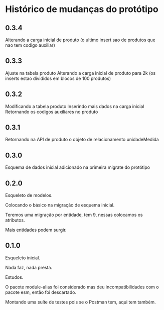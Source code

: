 # Histórico de mudanças do protótipo

## 0.3.4

Alterando a carga inicial de produto
(o ultimo insert sao de produtos que nao tem codigo auxiliar)

## 0.3.3

Ajuste na tabela produto
Alterando a carga inicial de produto para 2k
(os inserts estao divididos em blocos de 100 produtos)

## 0.3.2

Modificando a tabela produto
Inserindo mais dados na carga inicial
Retornando os codigos auxiliares no produto

## 0.3.1

Retornando na API de produto o objeto de relacionamento unidadeMedida

## 0.3.0

Esquema de dados inicial adicionado na primeira migrate do protótipo

## 0.2.0

Esqueleto de modelos.

Colocando o básico na migração de esquema inicial.

Teremos uma migração por entidade, tem 9, nessas colocamos os atributos.

Mais entidades podem surgir.

## 0.1.0

Esqueleto inicial.

Nada faz, nada presta.

Estudos.

O pacote module-alias foi considerado mas deu incompatibilidades com o pacote
esm, então foi descartado.

Montando uma suíte de testes pois se o Postman tem, aqui tem também.
